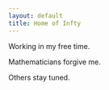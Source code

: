 ```yaml
---
layout: default
title: Home of Infty
---
```


Working in my free time. 

Mathematicians forgive me.

Others stay tuned. 

<style>
  .site-footer {
    display: none;
  }
</style>